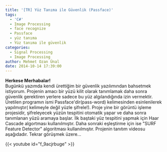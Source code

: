 ```yaml
---
title: '[TR] Yüz Tanıma ile Güvenlik (Passface)'
tags:
  - 'C#'
  - Image Processing
  - face recognize
  - Passface
  - yüz tanıma
  - Yüz tanıma ile güvenlik
categories:
  - Signal Processing
  - Image Processing
author: Mehmet Ozan Ünal
date: 2014-10-14 17:39:00
---
```

**Herkese Merhabalar!**  
Bugünkü yazımda kendi ürettiğim bir güvenlik yazılımından bahsetmek istiyorum. Projenin amacı bir yüzü kilit olarak tanımlamak daha sonra güvenlik gerektiren yerlere sadece bu yüz algılandığında izin vermektir. Üretilen programın ismi Passface'dir(pass-word) kelimesinden esinlenilerek yapılmıştır( kelimeyle değil yüzle şifrele!). Proje yine bir görüntü işleme projesidir, şifreleyecek yüzün tespitini otomatik yapar ve daha sonra tanımlanan yüzü aramaya başlar. İlk baştaki yüz tespitini yapmak için Haar Cascade algortması kullanılmıştır. Daha sonraki eşleştirme için ise "SURF Feature Detector" algoritması kullanılmıştır. Projenin tanıtım videosu aşağıdadır. Tekrar görüşmek üzere...  

{{< youtube id="f_9acjrbuge" >}}
